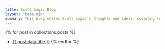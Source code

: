 ```yaml
---
title: Scott Logic Blog
layout: "base.njk"
summary: This blog shares Scott Logic's thoughts and ideas, covering topics across Tech, UX Design, Testing and Delivery.
---
```


{% for post in collections.posts %}

- [{{ post.data.title }}]({{post.url}})
    {% endfor %}
